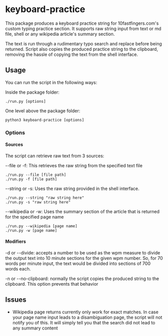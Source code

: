# keyboard-practice

This package produces a keyboard practice string for 10fastfingers.com's  custom typing practice section. It supports raw string input from text
or md file, shell or any wikipedia article's summary section.

The text is run through a rudimentary typo search and replace
before being returned. Script also copies the produced practice string 
to the clipboard, removing the hassle of copying the text from the shell interface.

## Usage

You can run the script in the following ways:

Inside the package folder:
```
./run.py [options]
```

One level above the package folder:
```
python3 keyboard-practice [options]
```

### Options

#### Sources

The script can retrieve raw text from 3 sources:

--file or -f: This retrieves the raw string from the specified 
text file
```
./run.py --file [file path]
./run.py -f [file path]
```

--string or -s: Uses the raw string provided in the shell interface.
```
./run.py --string "raw string here"
./run.py -s "raw string here"
```

--wikipedia or -w: Uses the summary section of the article that is
returned for the specified page name
```
./run.py --wikipedia [page name]
./run.py -w [page name]
```

#### Modifiers

-d or --divide: accepts a number to be used as the wpm measure to divide
the output text into 10 minute sections for the given wpm number. So, 
for 70 words per minute input, the text would be divided into sections 
of 700 words each.

-n or --no-clipboard: normally the script copies the produced string to 
the clipboard. This option prevents that behavior

## Issues

- Wikipedia page returns currently only work for exact matches. In case
your page name input leads to a disambiguation page, the script will not
notify you of this. It will simply tell you that the search did not 
lead to any summary content